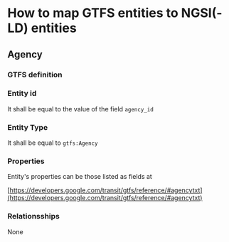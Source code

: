 # How to map GTFS entities to NGSI(-LD) entities

## Agency

### GTFS definition

### Entity id

It shall be equal to the value of the field `agency_id`

### Entity Type

It shall be equal to `gtfs:Agency` 

### Properties

Entity's properties can be those listed as fields at

[https://developers.google.com/transit/gtfs/reference/#agencytxt](https://developers.google.com/transit/gtfs/reference/#agencytxt)

### Relationsships

None

